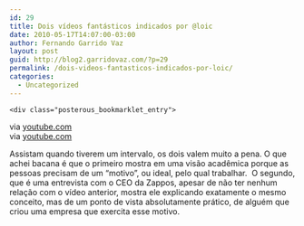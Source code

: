 ```yaml
---
id: 29
title: Dois vídeos fantásticos indicados por @loic
date: 2010-05-17T14:07:00-03:00
author: Fernando Garrido Vaz
layout: post
guid: http://blog2.garridovaz.com/?p=29
permalink: /dois-videos-fantasticos-indicados-por-loic/
categories:
  - Uncategorized
---
```

<!--:en-->

    <div class="posterous_bookmarklet_entry">
    



<div class="posterous_quote_citation">
  via <a href="http://www.youtube.com/watch?v=u6XAPnuFjJc">youtube.com</a>
</div>



<div class="posterous_quote_citation">
  via <a href="http://www.youtube.com/watch?v=16HhJl-zheg">youtube.com</a>
</div>

Assistam quando tiverem um intervalo, os dois valem muito a pena. O que achei bacana é que o primeiro mostra em uma visão acadêmica porque as pessoas precisam de um &#8220;motivo&#8221;, ou ideal, pelo qual trabalhar.  O segundo, que é uma entrevista com o CEO da Zappos, apesar de não ter nenhum relação com o vídeo anterior, mostra ele explicando exatamente o mesmo conceito, mas de um ponto de vista absolutamente prático, de alguém que criou uma empresa que exercita esse motivo.</div> 

<!--:-->
